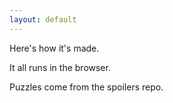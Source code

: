 ```yaml
---
layout: default
---
```


Here's how it's made.

It all runs in the browser.

Puzzles come from the spoilers repo.
